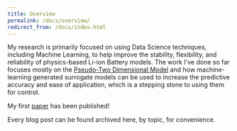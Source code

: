 ```yaml
---
title: Overview
permalink: /docs/overview/
redirect_from: /docs/index.html
---
```


My research is primarily focused on using Data Science techniques, including Machine Learning, to help improve the stability, 
flexibility, and reliability of physics-based Li-ion Battery models.  The work I've done so far focuses mostly on the 
[Pseudo-Two Dimensional Model](link) and how machine-learning generated surrogate models can be used to increase the predictive
accuracy and ease of application, which is a stepping stone to using them for control.  

My first [paper](http://jes.ecsdl.org/content/165/2/A1.abstract?ct) has been published!

Every blog post can be found archived here, by topic, for convenience.